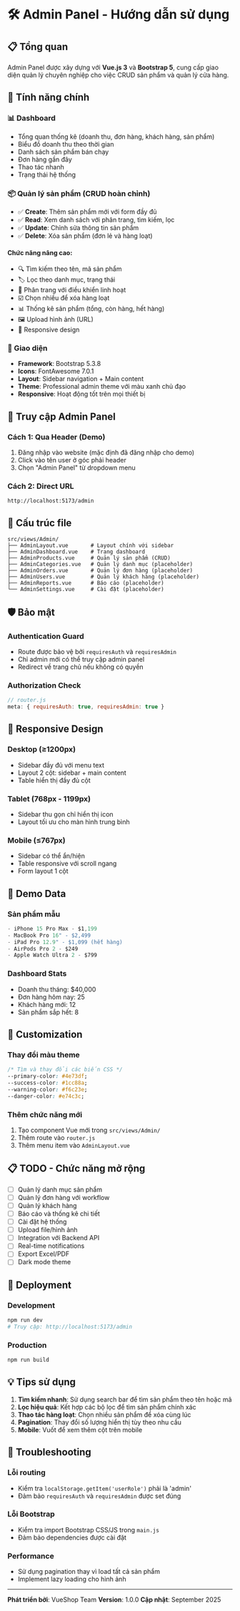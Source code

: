 # 🛠️ Admin Panel - Hướng dẫn sử dụng

## 📋 Tổng quan
Admin Panel được xây dựng với **Vue.js 3** và **Bootstrap 5**, cung cấp giao diện quản lý chuyên nghiệp cho việc CRUD sản phẩm và quản lý cửa hàng.

## 🚀 Tính năng chính

### 📊 Dashboard
- Tổng quan thống kê (doanh thu, đơn hàng, khách hàng, sản phẩm)
- Biểu đồ doanh thu theo thời gian
- Danh sách sản phẩm bán chạy
- Đơn hàng gần đây
- Thao tác nhanh
- Trạng thái hệ thống

### 📦 Quản lý sản phẩm (CRUD hoàn chỉnh)
- ✅ **Create**: Thêm sản phẩm mới với form đầy đủ
- ✅ **Read**: Xem danh sách với phân trang, tìm kiếm, lọc
- ✅ **Update**: Chỉnh sửa thông tin sản phẩm
- ✅ **Delete**: Xóa sản phẩm (đơn lẻ và hàng loạt)

#### Chức năng nâng cao:
- 🔍 Tìm kiếm theo tên, mã sản phẩm
- 🏷️ Lọc theo danh mục, trạng thái
- 📄 Phân trang với điều khiển linh hoạt
- ☑️ Chọn nhiều để xóa hàng loạt
- 📊 Thống kê sản phẩm (tổng, còn hàng, hết hàng)
- 🖼️ Upload hình ảnh (URL)
- 📱 Responsive design

### 🎨 Giao diện
- **Framework**: Bootstrap 5.3.8
- **Icons**: FontAwesome 7.0.1
- **Layout**: Sidebar navigation + Main content
- **Theme**: Professional admin theme với màu xanh chủ đạo
- **Responsive**: Hoạt động tốt trên mọi thiết bị

## 🔐 Truy cập Admin Panel

### Cách 1: Qua Header (Demo)
1. Đăng nhập vào website (mặc định đã đăng nhập cho demo)
2. Click vào tên user ở góc phải header
3. Chọn "Admin Panel" từ dropdown menu

### Cách 2: Direct URL
```
http://localhost:5173/admin
```

## 📁 Cấu trúc file

```
src/views/Admin/
├── AdminLayout.vue       # Layout chính với sidebar
├── AdminDashboard.vue    # Trang dashboard
├── AdminProducts.vue     # Quản lý sản phẩm (CRUD)
├── AdminCategories.vue   # Quản lý danh mục (placeholder)
├── AdminOrders.vue       # Quản lý đơn hàng (placeholder)
├── AdminUsers.vue        # Quản lý khách hàng (placeholder)
├── AdminReports.vue      # Báo cáo (placeholder)
└── AdminSettings.vue     # Cài đặt (placeholder)
```

## 🛡️ Bảo mật

### Authentication Guard
- Route được bảo vệ bởi `requiresAuth` và `requiresAdmin`
- Chỉ admin mới có thể truy cập admin panel
- Redirect về trang chủ nếu không có quyền

### Authorization Check
```javascript
// router.js
meta: { requiresAuth: true, requiresAdmin: true }
```

## 📱 Responsive Design

### Desktop (≥1200px)
- Sidebar đầy đủ với menu text
- Layout 2 cột: sidebar + main content
- Table hiển thị đầy đủ cột

### Tablet (768px - 1199px)
- Sidebar thu gọn chỉ hiển thị icon
- Layout tối ưu cho màn hình trung bình

### Mobile (≤767px)
- Sidebar có thể ẩn/hiện
- Table responsive với scroll ngang
- Form layout 1 cột

## 🎯 Demo Data

### Sản phẩm mẫu
```javascript
- iPhone 15 Pro Max - $1,199
- MacBook Pro 16" - $2,499
- iPad Pro 12.9" - $1,099 (hết hàng)
- AirPods Pro 2 - $249
- Apple Watch Ultra 2 - $799
```

### Dashboard Stats
- Doanh thu tháng: $40,000
- Đơn hàng hôm nay: 25
- Khách hàng mới: 12
- Sản phẩm sắp hết: 8

## 🔧 Customization

### Thay đổi màu theme
```css
/* Tìm và thay đổi các biến CSS */
--primary-color: #4e73df;
--success-color: #1cc88a;
--warning-color: #f6c23e;
--danger-color: #e74c3c;
```

### Thêm chức năng mới
1. Tạo component Vue mới trong `src/views/Admin/`
2. Thêm route vào `router.js`
3. Thêm menu item vào `AdminLayout.vue`

## 📋 TODO - Chức năng mở rộng

- [ ] Quản lý danh mục sản phẩm
- [ ] Quản lý đơn hàng với workflow
- [ ] Quản lý khách hàng
- [ ] Báo cáo và thống kê chi tiết
- [ ] Cài đặt hệ thống
- [ ] Upload file/hình ảnh
- [ ] Integration với Backend API
- [ ] Real-time notifications
- [ ] Export Excel/PDF
- [ ] Dark mode theme

## 🚀 Deployment

### Development
```bash
npm run dev
# Truy cập: http://localhost:5173/admin
```

### Production
```bash
npm run build
```

## 💡 Tips sử dụng

1. **Tìm kiếm nhanh**: Sử dụng search bar để tìm sản phẩm theo tên hoặc mã
2. **Lọc hiệu quả**: Kết hợp các bộ lọc để tìm sản phẩm chính xác
3. **Thao tác hàng loạt**: Chọn nhiều sản phẩm để xóa cùng lúc
4. **Pagination**: Thay đổi số lượng hiển thị tùy theo nhu cầu
5. **Mobile**: Vuốt để xem thêm cột trên mobile

## 🐛 Troubleshooting

### Lỗi routing
- Kiểm tra `localStorage.getItem('userRole')` phải là 'admin'
- Đảm bảo `requiresAuth` và `requiresAdmin` được set đúng

### Lỗi Bootstrap
- Kiểm tra import Bootstrap CSS/JS trong `main.js`
- Đảm bảo dependencies được cài đặt

### Performance
- Sử dụng pagination thay vì load tất cả sản phẩm
- Implement lazy loading cho hình ảnh

---

**Phát triển bởi**: VueShop Team
**Version**: 1.0.0
**Cập nhật**: September 2025